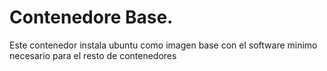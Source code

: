 # Contenedore Base.

Este contenedor instala ubuntu como imagen base con el software minimo necesario para el resto de contenedores